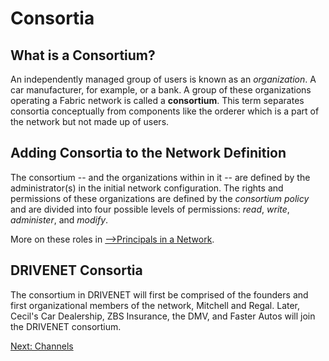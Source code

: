# Consortia

## What is a Consortium?

An independently managed group of users is known as an *organization*. A car manufacturer, for example, or a bank. A group of these organizations operating a Fabric network is called a **consortium**. This term separates consortia conceptually from components like the orderer which is a part of the network but not made up of users.  

## Adding Consortia to the Network Definition

The consortium -- and the organizations within in it -- are defined by the administrator(s) in the initial network configuration. The rights and permissions of these organizations are defined by the *consortium policy* and are divided into four possible levels of permissions: *read*, *write*, *administer*, and *modify*.

More on these roles in [-->Principals in a Network](./PrincipalsinaNetwork.md).

## DRIVENET Consortia

The consortium in DRIVENET will first be comprised of the founders and first organizational members of the network, Mitchell and Regal. Later, Cecil's Car Dealership, ZBS Insurance, the DMV, and Faster Autos will join the DRIVENET consortium.  

[Next: Channels](../Channels/Channels.md)
